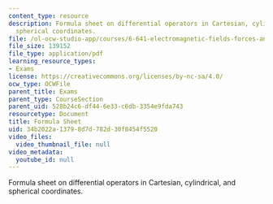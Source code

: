 ```yaml
---
content_type: resource
description: Formula sheet on differential operators in Cartesian, cylindrical, and
  spherical coordinates.
file: /ol-ocw-studio-app/courses/6-641-electromagnetic-fields-forces-and-motion-spring-2009/34b2022a13798d7d782d30f8454f5520_MIT6_641s09_study02.pdf
file_size: 139152
file_type: application/pdf
learning_resource_types:
- Exams
license: https://creativecommons.org/licenses/by-nc-sa/4.0/
ocw_type: OCWFile
parent_title: Exams
parent_type: CourseSection
parent_uid: 528b24c6-df44-6e33-c6db-3354e9fda743
resourcetype: Document
title: Formula Sheet
uid: 34b2022a-1379-8d7d-782d-30f8454f5520
video_files:
  video_thumbnail_file: null
video_metadata:
  youtube_id: null
---
```

Formula sheet on differential operators in Cartesian, cylindrical, and spherical coordinates.